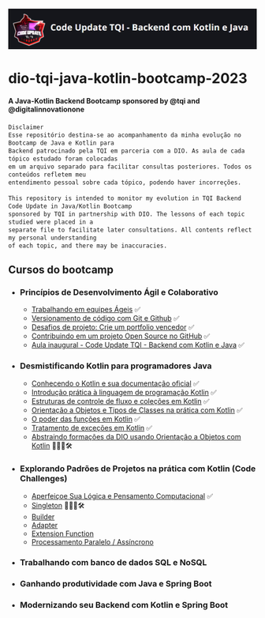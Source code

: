 ![DIO Badge Bootcamp image](./img/bootcampBadgeTQI.png)
# dio-tqi-java-kotlin-bootcamp-2023
#### A Java-Kotlin Backend Bootcamp sponsored by @tqi and  @digitalinnovationone
```
Disclaimer
Esse repositório destina-se ao acompanhamento da minha evolução no Bootcamp de Java e Kotlin para
Backend patrocinado pela TQI em parceria com a DIO. As aula de cada tópico estudado foram colocadas
em um arquivo separado para facilitar consultas posteriores. Todos os conteúdos refletem meu
entendimento pessoal sobre cada tópico, podendo haver incorreções.

This repository is intended to monitor my evolution in TQI Backend Code Update in Java/Kotlin Bootcamp 
sponsored by TQI in partnership with DIO. The lessons of each topic studied were placed in a
separate file to facilitate later consultations. All contents reflect my personal understanding
of each topic, and there may be inaccuracies.
```

## Cursos do bootcamp

- ### Princípios de Desenvolvimento Ágil e Colaborativo
	- [Trabalhando em equipes Ágeis](./topics/TrabalhandoEmEquipesAgeis.md) ✅
	- [Versionamento de código com Git e Github](./topics/VersionamentocodigoGitGithub.md) ✅
	- [Desafios de projeto: Crie um portfolio vencedor](./topics/DesafioCodigoPortfolioVencedor.md) ✅
	- [Contribuindo em um projeto Open Source no GitHub](./topics/ContribuindoProjetoOpenSource.md) ✅
	- [Aula inaugural - Code Update TQI - Backend com Kotlin e Java](https://web.dio.me/live/aula-inaugural-code-update-tqi-backend-com-kotlin-e-java/learning/c10e727a-d700-497f-b1ae-d4fd259353ff?back=/track/code-update-tqi-backend-com-kotlin-e-java) ✅
	
- ### Desmistificando Kotlin para programadores Java
	- [Conhecendo o Kotlin e sua documentação oficial]() ✅
   	- [Introdução prática à linguagem de programação Kotlin](./topics/IntroducaoPraticaLinguagemKotlin.md) ✅
   	- [Estruturas de controle de fluxo e coleções em Kotlin](./topics/EstruturasControleFluxoColecoesKotlin.md) ✅
   	- [Orientação a Objetos e Tipos de Classes na prática com Kotlin](./topics/OrientacaoObjetoTipoClasse.md) ✅
   	- [O poder das funções em Kotlin](./topics/PoderFuncoesKotlin.md) ✅
   	- [Tratamento de exceções em Kotlin](./topics/TratamentoExcecoesKotlin.md) ✅
   	- [Abstraindo formações da DIO usando Orientação a Objetos com Kotlin]() 🧑🏻‍💻🛠️

- ### Explorando Padrões de Projetos na prática com Kotlin (Code Challenges)
  	- [Aperfeiçoe Sua Lógica e Pensamento Computacional](./topics/LogicaPensamento.md) ✅
   	- [Singleton](./topics/ChallengeSingleton.md) 🧑🏻‍💻🛠️
   	- [Builder](./topics/ChallengeBuilder.md)
	- [Adapter](./topics/ChallengeAdapter.md)
	- [Extension Function](./topics/ChallengeExtensionFunction.md)
	- [Processamento Paralelo / Assíncrono](./topics/ChallengeProcessamentoParalelo.md)
   	  
- ### Trabalhando com banco de dados SQL e NoSQL
- ### Ganhando produtividade com Java e Spring Boot
- ### Modernizando seu Backend com Kotlin e Spring Boot
